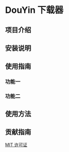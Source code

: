 # DouYin 下载器

## 项目介绍
<!-- by 梁志灿 -->

## 安装说明
<!-- by 邓凯 -->

## 使用指南
### 功能一
<!-- by 甘润 -->


### 功能二
<!-- by 郭海生 -->

## 使用方法
<!-- by 秦登基 -->

## 贡献指南
<!-- by 冯浩 -->

[MIT 许可证](https://opensource.org/licenses/MIT)